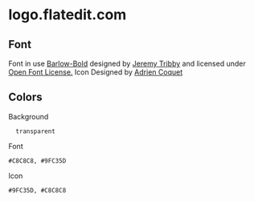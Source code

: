 # logo.flatedit.com


## Font


Font in use <a target="_blank" href="https://fonts.google.com/specimen/Barlow">Barlow-Bold</a> designed by
<a target="_blank" href="https://tribby.com/">Jeremy Tribby</a>
and licensed under
<a target="_blank" href="http://scripts.sil.org/cms/scripts/page.php?site_id=nrsi&amp;id=OFL_web">Open Font License.</a>
Icon Designed by
<a target="_blank" href="https://thenounproject.com/coquet_adrien">Adrien Coquet</a>


## Colors

Background

      transparent


Font
    
    #C8C8C8, #9FC35D


Icon

    #9FC35D, #C8C8C8
    
    
    
